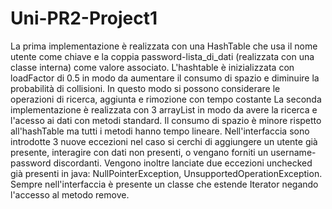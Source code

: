 # Uni-PR2-Project1

La prima implementazione è realizzata con una HashTable che usa il nome utente come chiave e la coppia
password-lista_di_dati (realizzata con una classe interna) come valore associato. L'hashtable è inizializzata con loadFactor di 0.5 in
modo da aumentare il consumo di spazio e diminuire la probabilità di collisioni. In questo modo si possono considerare le operazioni di ricerca, aggiunta e rimozione con tempo costante
La seconda implementazione è realizzata con 3 arrayList in modo da avere la ricerca e l'acesso ai dati con
metodi standard. Il consumo di spazio è minore rispetto all'hashTable ma tutti i metodi hanno tempo lineare.
Nell'interfaccia sono introdotte 3 nuove eccezioni nel caso si cerchi di aggiungere un utente già presente, interagire con
dati non presenti, o vengano forniti un username-password discordanti. Vengono inoltre lanciate due
eccezioni unchecked già presenti in java: NullPointerException, UnsupportedOperationException.
Sempre nell'interfaccia è presente un classe che estende Iterator negando l'accesso al metodo remove.

